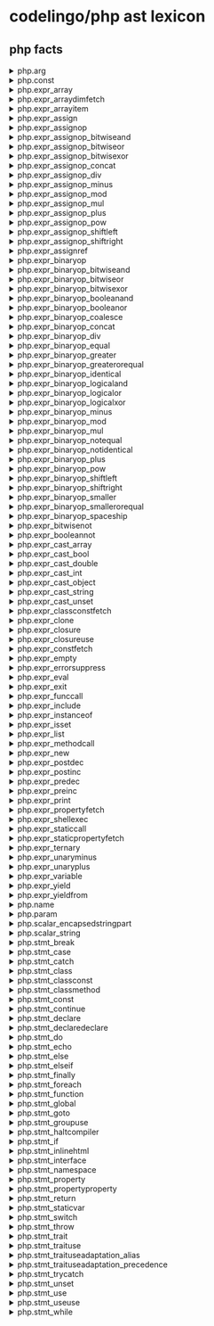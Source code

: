 # codelingo/php ast lexicon



##  php facts
<details><summary>php.arg</summary><p>

#### Example of finding every arg and having a review flow comment on it:

```yaml
tenets:
  - name: find_all_arg
    doc:  Example query to find all instances of arg
    flows:
      codelingo/review
	       comment: This is a arg.
	   query: |
	     import codelingo/ast/php

	     @ review.comment
	     php.arg
```
</p></details>

<details><summary>php.const</summary><p>

#### Example of finding every const and having a review flow comment on it:

```yaml
tenets:
  - name: find_all_const
    doc:  Example query to find all instances of const
    flows:
      codelingo/review
	       comment: This is a const.
	   query: |
	     import codelingo/ast/php

	     @ review.comment
	     php.const
```
</p></details>

<details><summary>php.expr_array</summary><p>

#### Example of finding every expr_array and having a review flow comment on it:

```yaml
tenets:
  - name: find_all_expr_array
    doc:  Example query to find all instances of expr_array
    flows:
      codelingo/review
	       comment: This is a expr_array.
	   query: |
	     import codelingo/ast/php

	     @ review.comment
	     php.expr_array
```
</p></details>

<details><summary>php.expr_arraydimfetch</summary><p>

#### Example of finding every expr_arraydimfetch and having a review flow comment on it:

```yaml
tenets:
  - name: find_all_expr_arraydimfetch
    doc:  Example query to find all instances of expr_arraydimfetch
    flows:
      codelingo/review
	       comment: This is a expr_arraydimfetch.
	   query: |
	     import codelingo/ast/php

	     @ review.comment
	     php.expr_arraydimfetch
```
</p></details>

<details><summary>php.expr_arrayitem</summary><p>

#### Example of finding every expr_arrayitem and having a review flow comment on it:

```yaml
tenets:
  - name: find_all_expr_arrayitem
    doc:  Example query to find all instances of expr_arrayitem
    flows:
      codelingo/review
	       comment: This is a expr_arrayitem.
	   query: |
	     import codelingo/ast/php

	     @ review.comment
	     php.expr_arrayitem
```
</p></details>

<details><summary>php.expr_assign</summary><p>

#### Example of finding every expr_assign and having a review flow comment on it:

```yaml
tenets:
  - name: find_all_expr_assign
    doc:  Example query to find all instances of expr_assign
    flows:
      codelingo/review
	       comment: This is a expr_assign.
	   query: |
	     import codelingo/ast/php

	     @ review.comment
	     php.expr_assign
```
</p></details>

<details><summary>php.expr_assignop</summary><p>

#### Example of finding every expr_assignop and having a review flow comment on it:

```yaml
tenets:
  - name: find_all_expr_assignop
    doc:  Example query to find all instances of expr_assignop
    flows:
      codelingo/review
	       comment: This is a expr_assignop.
	   query: |
	     import codelingo/ast/php

	     @ review.comment
	     php.expr_assignop
```
</p></details>

<details><summary>php.expr_assignop_bitwiseand</summary><p>

#### Example of finding every expr_assignop_bitwiseand and having a review flow comment on it:

```yaml
tenets:
  - name: find_all_expr_assignop_bitwiseand
    doc:  Example query to find all instances of expr_assignop_bitwiseand
    flows:
      codelingo/review
	       comment: This is a expr_assignop_bitwiseand.
	   query: |
	     import codelingo/ast/php

	     @ review.comment
	     php.expr_assignop_bitwiseand
```
</p></details>

<details><summary>php.expr_assignop_bitwiseor</summary><p>

#### Example of finding every expr_assignop_bitwiseor and having a review flow comment on it:

```yaml
tenets:
  - name: find_all_expr_assignop_bitwiseor
    doc:  Example query to find all instances of expr_assignop_bitwiseor
    flows:
      codelingo/review
	       comment: This is a expr_assignop_bitwiseor.
	   query: |
	     import codelingo/ast/php

	     @ review.comment
	     php.expr_assignop_bitwiseor
```
</p></details>

<details><summary>php.expr_assignop_bitwisexor</summary><p>

#### Example of finding every expr_assignop_bitwisexor and having a review flow comment on it:

```yaml
tenets:
  - name: find_all_expr_assignop_bitwisexor
    doc:  Example query to find all instances of expr_assignop_bitwisexor
    flows:
      codelingo/review
	       comment: This is a expr_assignop_bitwisexor.
	   query: |
	     import codelingo/ast/php

	     @ review.comment
	     php.expr_assignop_bitwisexor
```
</p></details>

<details><summary>php.expr_assignop_concat</summary><p>

#### Example of finding every expr_assignop_concat and having a review flow comment on it:

```yaml
tenets:
  - name: find_all_expr_assignop_concat
    doc:  Example query to find all instances of expr_assignop_concat
    flows:
      codelingo/review
	       comment: This is a expr_assignop_concat.
	   query: |
	     import codelingo/ast/php

	     @ review.comment
	     php.expr_assignop_concat
```
</p></details>

<details><summary>php.expr_assignop_div</summary><p>

#### Example of finding every expr_assignop_div and having a review flow comment on it:

```yaml
tenets:
  - name: find_all_expr_assignop_div
    doc:  Example query to find all instances of expr_assignop_div
    flows:
      codelingo/review
	       comment: This is a expr_assignop_div.
	   query: |
	     import codelingo/ast/php

	     @ review.comment
	     php.expr_assignop_div
```
</p></details>

<details><summary>php.expr_assignop_minus</summary><p>

#### Example of finding every expr_assignop_minus and having a review flow comment on it:

```yaml
tenets:
  - name: find_all_expr_assignop_minus
    doc:  Example query to find all instances of expr_assignop_minus
    flows:
      codelingo/review
	       comment: This is a expr_assignop_minus.
	   query: |
	     import codelingo/ast/php

	     @ review.comment
	     php.expr_assignop_minus
```
</p></details>

<details><summary>php.expr_assignop_mod</summary><p>

#### Example of finding every expr_assignop_mod and having a review flow comment on it:

```yaml
tenets:
  - name: find_all_expr_assignop_mod
    doc:  Example query to find all instances of expr_assignop_mod
    flows:
      codelingo/review
	       comment: This is a expr_assignop_mod.
	   query: |
	     import codelingo/ast/php

	     @ review.comment
	     php.expr_assignop_mod
```
</p></details>

<details><summary>php.expr_assignop_mul</summary><p>

#### Example of finding every expr_assignop_mul and having a review flow comment on it:

```yaml
tenets:
  - name: find_all_expr_assignop_mul
    doc:  Example query to find all instances of expr_assignop_mul
    flows:
      codelingo/review
	       comment: This is a expr_assignop_mul.
	   query: |
	     import codelingo/ast/php

	     @ review.comment
	     php.expr_assignop_mul
```
</p></details>

<details><summary>php.expr_assignop_plus</summary><p>

#### Example of finding every expr_assignop_plus and having a review flow comment on it:

```yaml
tenets:
  - name: find_all_expr_assignop_plus
    doc:  Example query to find all instances of expr_assignop_plus
    flows:
      codelingo/review
	       comment: This is a expr_assignop_plus.
	   query: |
	     import codelingo/ast/php

	     @ review.comment
	     php.expr_assignop_plus
```
</p></details>

<details><summary>php.expr_assignop_pow</summary><p>

#### Example of finding every expr_assignop_pow and having a review flow comment on it:

```yaml
tenets:
  - name: find_all_expr_assignop_pow
    doc:  Example query to find all instances of expr_assignop_pow
    flows:
      codelingo/review
	       comment: This is a expr_assignop_pow.
	   query: |
	     import codelingo/ast/php

	     @ review.comment
	     php.expr_assignop_pow
```
</p></details>

<details><summary>php.expr_assignop_shiftleft</summary><p>

#### Example of finding every expr_assignop_shiftleft and having a review flow comment on it:

```yaml
tenets:
  - name: find_all_expr_assignop_shiftleft
    doc:  Example query to find all instances of expr_assignop_shiftleft
    flows:
      codelingo/review
	       comment: This is a expr_assignop_shiftleft.
	   query: |
	     import codelingo/ast/php

	     @ review.comment
	     php.expr_assignop_shiftleft
```
</p></details>

<details><summary>php.expr_assignop_shiftright</summary><p>

#### Example of finding every expr_assignop_shiftright and having a review flow comment on it:

```yaml
tenets:
  - name: find_all_expr_assignop_shiftright
    doc:  Example query to find all instances of expr_assignop_shiftright
    flows:
      codelingo/review
	       comment: This is a expr_assignop_shiftright.
	   query: |
	     import codelingo/ast/php

	     @ review.comment
	     php.expr_assignop_shiftright
```
</p></details>

<details><summary>php.expr_assignref</summary><p>

#### Example of finding every expr_assignref and having a review flow comment on it:

```yaml
tenets:
  - name: find_all_expr_assignref
    doc:  Example query to find all instances of expr_assignref
    flows:
      codelingo/review
	       comment: This is a expr_assignref.
	   query: |
	     import codelingo/ast/php

	     @ review.comment
	     php.expr_assignref
```
</p></details>

<details><summary>php.expr_binaryop</summary><p>

#### Example of finding every expr_binaryop and having a review flow comment on it:

```yaml
tenets:
  - name: find_all_expr_binaryop
    doc:  Example query to find all instances of expr_binaryop
    flows:
      codelingo/review
	       comment: This is a expr_binaryop.
	   query: |
	     import codelingo/ast/php

	     @ review.comment
	     php.expr_binaryop
```
</p></details>

<details><summary>php.expr_binaryop_bitwiseand</summary><p>

#### Example of finding every expr_binaryop_bitwiseand and having a review flow comment on it:

```yaml
tenets:
  - name: find_all_expr_binaryop_bitwiseand
    doc:  Example query to find all instances of expr_binaryop_bitwiseand
    flows:
      codelingo/review
	       comment: This is a expr_binaryop_bitwiseand.
	   query: |
	     import codelingo/ast/php

	     @ review.comment
	     php.expr_binaryop_bitwiseand
```
</p></details>

<details><summary>php.expr_binaryop_bitwiseor</summary><p>

#### Example of finding every expr_binaryop_bitwiseor and having a review flow comment on it:

```yaml
tenets:
  - name: find_all_expr_binaryop_bitwiseor
    doc:  Example query to find all instances of expr_binaryop_bitwiseor
    flows:
      codelingo/review
	       comment: This is a expr_binaryop_bitwiseor.
	   query: |
	     import codelingo/ast/php

	     @ review.comment
	     php.expr_binaryop_bitwiseor
```
</p></details>

<details><summary>php.expr_binaryop_bitwisexor</summary><p>

#### Example of finding every expr_binaryop_bitwisexor and having a review flow comment on it:

```yaml
tenets:
  - name: find_all_expr_binaryop_bitwisexor
    doc:  Example query to find all instances of expr_binaryop_bitwisexor
    flows:
      codelingo/review
	       comment: This is a expr_binaryop_bitwisexor.
	   query: |
	     import codelingo/ast/php

	     @ review.comment
	     php.expr_binaryop_bitwisexor
```
</p></details>

<details><summary>php.expr_binaryop_booleanand</summary><p>

#### Example of finding every expr_binaryop_booleanand and having a review flow comment on it:

```yaml
tenets:
  - name: find_all_expr_binaryop_booleanand
    doc:  Example query to find all instances of expr_binaryop_booleanand
    flows:
      codelingo/review
	       comment: This is a expr_binaryop_booleanand.
	   query: |
	     import codelingo/ast/php

	     @ review.comment
	     php.expr_binaryop_booleanand
```
</p></details>

<details><summary>php.expr_binaryop_booleanor</summary><p>

#### Example of finding every expr_binaryop_booleanor and having a review flow comment on it:

```yaml
tenets:
  - name: find_all_expr_binaryop_booleanor
    doc:  Example query to find all instances of expr_binaryop_booleanor
    flows:
      codelingo/review
	       comment: This is a expr_binaryop_booleanor.
	   query: |
	     import codelingo/ast/php

	     @ review.comment
	     php.expr_binaryop_booleanor
```
</p></details>

<details><summary>php.expr_binaryop_coalesce</summary><p>

#### Example of finding every expr_binaryop_coalesce and having a review flow comment on it:

```yaml
tenets:
  - name: find_all_expr_binaryop_coalesce
    doc:  Example query to find all instances of expr_binaryop_coalesce
    flows:
      codelingo/review
	       comment: This is a expr_binaryop_coalesce.
	   query: |
	     import codelingo/ast/php

	     @ review.comment
	     php.expr_binaryop_coalesce
```
</p></details>

<details><summary>php.expr_binaryop_concat</summary><p>

#### Example of finding every expr_binaryop_concat and having a review flow comment on it:

```yaml
tenets:
  - name: find_all_expr_binaryop_concat
    doc:  Example query to find all instances of expr_binaryop_concat
    flows:
      codelingo/review
	       comment: This is a expr_binaryop_concat.
	   query: |
	     import codelingo/ast/php

	     @ review.comment
	     php.expr_binaryop_concat
```
</p></details>

<details><summary>php.expr_binaryop_div</summary><p>

#### Example of finding every expr_binaryop_div and having a review flow comment on it:

```yaml
tenets:
  - name: find_all_expr_binaryop_div
    doc:  Example query to find all instances of expr_binaryop_div
    flows:
      codelingo/review
	       comment: This is a expr_binaryop_div.
	   query: |
	     import codelingo/ast/php

	     @ review.comment
	     php.expr_binaryop_div
```
</p></details>

<details><summary>php.expr_binaryop_equal</summary><p>

#### Example of finding every expr_binaryop_equal and having a review flow comment on it:

```yaml
tenets:
  - name: find_all_expr_binaryop_equal
    doc:  Example query to find all instances of expr_binaryop_equal
    flows:
      codelingo/review
	       comment: This is a expr_binaryop_equal.
	   query: |
	     import codelingo/ast/php

	     @ review.comment
	     php.expr_binaryop_equal
```
</p></details>

<details><summary>php.expr_binaryop_greater</summary><p>

#### Example of finding every expr_binaryop_greater and having a review flow comment on it:

```yaml
tenets:
  - name: find_all_expr_binaryop_greater
    doc:  Example query to find all instances of expr_binaryop_greater
    flows:
      codelingo/review
	       comment: This is a expr_binaryop_greater.
	   query: |
	     import codelingo/ast/php

	     @ review.comment
	     php.expr_binaryop_greater
```
</p></details>

<details><summary>php.expr_binaryop_greaterorequal</summary><p>

#### Example of finding every expr_binaryop_greaterorequal and having a review flow comment on it:

```yaml
tenets:
  - name: find_all_expr_binaryop_greaterorequal
    doc:  Example query to find all instances of expr_binaryop_greaterorequal
    flows:
      codelingo/review
	       comment: This is a expr_binaryop_greaterorequal.
	   query: |
	     import codelingo/ast/php

	     @ review.comment
	     php.expr_binaryop_greaterorequal
```
</p></details>

<details><summary>php.expr_binaryop_identical</summary><p>

#### Example of finding every expr_binaryop_identical and having a review flow comment on it:

```yaml
tenets:
  - name: find_all_expr_binaryop_identical
    doc:  Example query to find all instances of expr_binaryop_identical
    flows:
      codelingo/review
	       comment: This is a expr_binaryop_identical.
	   query: |
	     import codelingo/ast/php

	     @ review.comment
	     php.expr_binaryop_identical
```
</p></details>

<details><summary>php.expr_binaryop_logicaland</summary><p>

#### Example of finding every expr_binaryop_logicaland and having a review flow comment on it:

```yaml
tenets:
  - name: find_all_expr_binaryop_logicaland
    doc:  Example query to find all instances of expr_binaryop_logicaland
    flows:
      codelingo/review
	       comment: This is a expr_binaryop_logicaland.
	   query: |
	     import codelingo/ast/php

	     @ review.comment
	     php.expr_binaryop_logicaland
```
</p></details>

<details><summary>php.expr_binaryop_logicalor</summary><p>

#### Example of finding every expr_binaryop_logicalor and having a review flow comment on it:

```yaml
tenets:
  - name: find_all_expr_binaryop_logicalor
    doc:  Example query to find all instances of expr_binaryop_logicalor
    flows:
      codelingo/review
	       comment: This is a expr_binaryop_logicalor.
	   query: |
	     import codelingo/ast/php

	     @ review.comment
	     php.expr_binaryop_logicalor
```
</p></details>

<details><summary>php.expr_binaryop_logicalxor</summary><p>

#### Example of finding every expr_binaryop_logicalxor and having a review flow comment on it:

```yaml
tenets:
  - name: find_all_expr_binaryop_logicalxor
    doc:  Example query to find all instances of expr_binaryop_logicalxor
    flows:
      codelingo/review
	       comment: This is a expr_binaryop_logicalxor.
	   query: |
	     import codelingo/ast/php

	     @ review.comment
	     php.expr_binaryop_logicalxor
```
</p></details>

<details><summary>php.expr_binaryop_minus</summary><p>

#### Example of finding every expr_binaryop_minus and having a review flow comment on it:

```yaml
tenets:
  - name: find_all_expr_binaryop_minus
    doc:  Example query to find all instances of expr_binaryop_minus
    flows:
      codelingo/review
	       comment: This is a expr_binaryop_minus.
	   query: |
	     import codelingo/ast/php

	     @ review.comment
	     php.expr_binaryop_minus
```
</p></details>

<details><summary>php.expr_binaryop_mod</summary><p>

#### Example of finding every expr_binaryop_mod and having a review flow comment on it:

```yaml
tenets:
  - name: find_all_expr_binaryop_mod
    doc:  Example query to find all instances of expr_binaryop_mod
    flows:
      codelingo/review
	       comment: This is a expr_binaryop_mod.
	   query: |
	     import codelingo/ast/php

	     @ review.comment
	     php.expr_binaryop_mod
```
</p></details>

<details><summary>php.expr_binaryop_mul</summary><p>

#### Example of finding every expr_binaryop_mul and having a review flow comment on it:

```yaml
tenets:
  - name: find_all_expr_binaryop_mul
    doc:  Example query to find all instances of expr_binaryop_mul
    flows:
      codelingo/review
	       comment: This is a expr_binaryop_mul.
	   query: |
	     import codelingo/ast/php

	     @ review.comment
	     php.expr_binaryop_mul
```
</p></details>

<details><summary>php.expr_binaryop_notequal</summary><p>

#### Example of finding every expr_binaryop_notequal and having a review flow comment on it:

```yaml
tenets:
  - name: find_all_expr_binaryop_notequal
    doc:  Example query to find all instances of expr_binaryop_notequal
    flows:
      codelingo/review
	       comment: This is a expr_binaryop_notequal.
	   query: |
	     import codelingo/ast/php

	     @ review.comment
	     php.expr_binaryop_notequal
```
</p></details>

<details><summary>php.expr_binaryop_notidentical</summary><p>

#### Example of finding every expr_binaryop_notidentical and having a review flow comment on it:

```yaml
tenets:
  - name: find_all_expr_binaryop_notidentical
    doc:  Example query to find all instances of expr_binaryop_notidentical
    flows:
      codelingo/review
	       comment: This is a expr_binaryop_notidentical.
	   query: |
	     import codelingo/ast/php

	     @ review.comment
	     php.expr_binaryop_notidentical
```
</p></details>

<details><summary>php.expr_binaryop_plus</summary><p>

#### Example of finding every expr_binaryop_plus and having a review flow comment on it:

```yaml
tenets:
  - name: find_all_expr_binaryop_plus
    doc:  Example query to find all instances of expr_binaryop_plus
    flows:
      codelingo/review
	       comment: This is a expr_binaryop_plus.
	   query: |
	     import codelingo/ast/php

	     @ review.comment
	     php.expr_binaryop_plus
```
</p></details>

<details><summary>php.expr_binaryop_pow</summary><p>

#### Example of finding every expr_binaryop_pow and having a review flow comment on it:

```yaml
tenets:
  - name: find_all_expr_binaryop_pow
    doc:  Example query to find all instances of expr_binaryop_pow
    flows:
      codelingo/review
	       comment: This is a expr_binaryop_pow.
	   query: |
	     import codelingo/ast/php

	     @ review.comment
	     php.expr_binaryop_pow
```
</p></details>

<details><summary>php.expr_binaryop_shiftleft</summary><p>

#### Example of finding every expr_binaryop_shiftleft and having a review flow comment on it:

```yaml
tenets:
  - name: find_all_expr_binaryop_shiftleft
    doc:  Example query to find all instances of expr_binaryop_shiftleft
    flows:
      codelingo/review
	       comment: This is a expr_binaryop_shiftleft.
	   query: |
	     import codelingo/ast/php

	     @ review.comment
	     php.expr_binaryop_shiftleft
```
</p></details>

<details><summary>php.expr_binaryop_shiftright</summary><p>

#### Example of finding every expr_binaryop_shiftright and having a review flow comment on it:

```yaml
tenets:
  - name: find_all_expr_binaryop_shiftright
    doc:  Example query to find all instances of expr_binaryop_shiftright
    flows:
      codelingo/review
	       comment: This is a expr_binaryop_shiftright.
	   query: |
	     import codelingo/ast/php

	     @ review.comment
	     php.expr_binaryop_shiftright
```
</p></details>

<details><summary>php.expr_binaryop_smaller</summary><p>

#### Example of finding every expr_binaryop_smaller and having a review flow comment on it:

```yaml
tenets:
  - name: find_all_expr_binaryop_smaller
    doc:  Example query to find all instances of expr_binaryop_smaller
    flows:
      codelingo/review
	       comment: This is a expr_binaryop_smaller.
	   query: |
	     import codelingo/ast/php

	     @ review.comment
	     php.expr_binaryop_smaller
```
</p></details>

<details><summary>php.expr_binaryop_smallerorequal</summary><p>

#### Example of finding every expr_binaryop_smallerorequal and having a review flow comment on it:

```yaml
tenets:
  - name: find_all_expr_binaryop_smallerorequal
    doc:  Example query to find all instances of expr_binaryop_smallerorequal
    flows:
      codelingo/review
	       comment: This is a expr_binaryop_smallerorequal.
	   query: |
	     import codelingo/ast/php

	     @ review.comment
	     php.expr_binaryop_smallerorequal
```
</p></details>

<details><summary>php.expr_binaryop_spaceship</summary><p>

#### Example of finding every expr_binaryop_spaceship and having a review flow comment on it:

```yaml
tenets:
  - name: find_all_expr_binaryop_spaceship
    doc:  Example query to find all instances of expr_binaryop_spaceship
    flows:
      codelingo/review
	       comment: This is a expr_binaryop_spaceship.
	   query: |
	     import codelingo/ast/php

	     @ review.comment
	     php.expr_binaryop_spaceship
```
</p></details>

<details><summary>php.expr_bitwisenot</summary><p>

#### Example of finding every expr_bitwisenot and having a review flow comment on it:

```yaml
tenets:
  - name: find_all_expr_bitwisenot
    doc:  Example query to find all instances of expr_bitwisenot
    flows:
      codelingo/review
	       comment: This is a expr_bitwisenot.
	   query: |
	     import codelingo/ast/php

	     @ review.comment
	     php.expr_bitwisenot
```
</p></details>

<details><summary>php.expr_booleannot</summary><p>

#### Example of finding every expr_booleannot and having a review flow comment on it:

```yaml
tenets:
  - name: find_all_expr_booleannot
    doc:  Example query to find all instances of expr_booleannot
    flows:
      codelingo/review
	       comment: This is a expr_booleannot.
	   query: |
	     import codelingo/ast/php

	     @ review.comment
	     php.expr_booleannot
```
</p></details>

<details><summary>php.expr_cast_array</summary><p>

#### Example of finding every expr_cast_array and having a review flow comment on it:

```yaml
tenets:
  - name: find_all_expr_cast_array
    doc:  Example query to find all instances of expr_cast_array
    flows:
      codelingo/review
	       comment: This is a expr_cast_array.
	   query: |
	     import codelingo/ast/php

	     @ review.comment
	     php.expr_cast_array
```
</p></details>

<details><summary>php.expr_cast_bool</summary><p>

#### Example of finding every expr_cast_bool and having a review flow comment on it:

```yaml
tenets:
  - name: find_all_expr_cast_bool
    doc:  Example query to find all instances of expr_cast_bool
    flows:
      codelingo/review
	       comment: This is a expr_cast_bool.
	   query: |
	     import codelingo/ast/php

	     @ review.comment
	     php.expr_cast_bool
```
</p></details>

<details><summary>php.expr_cast_double</summary><p>

#### Example of finding every expr_cast_double and having a review flow comment on it:

```yaml
tenets:
  - name: find_all_expr_cast_double
    doc:  Example query to find all instances of expr_cast_double
    flows:
      codelingo/review
	       comment: This is a expr_cast_double.
	   query: |
	     import codelingo/ast/php

	     @ review.comment
	     php.expr_cast_double
```
</p></details>

<details><summary>php.expr_cast_int</summary><p>

#### Example of finding every expr_cast_int and having a review flow comment on it:

```yaml
tenets:
  - name: find_all_expr_cast_int
    doc:  Example query to find all instances of expr_cast_int
    flows:
      codelingo/review
	       comment: This is a expr_cast_int.
	   query: |
	     import codelingo/ast/php

	     @ review.comment
	     php.expr_cast_int
```
</p></details>

<details><summary>php.expr_cast_object</summary><p>

#### Example of finding every expr_cast_object and having a review flow comment on it:

```yaml
tenets:
  - name: find_all_expr_cast_object
    doc:  Example query to find all instances of expr_cast_object
    flows:
      codelingo/review
	       comment: This is a expr_cast_object.
	   query: |
	     import codelingo/ast/php

	     @ review.comment
	     php.expr_cast_object
```
</p></details>

<details><summary>php.expr_cast_string</summary><p>

#### Example of finding every expr_cast_string and having a review flow comment on it:

```yaml
tenets:
  - name: find_all_expr_cast_string
    doc:  Example query to find all instances of expr_cast_string
    flows:
      codelingo/review
	       comment: This is a expr_cast_string.
	   query: |
	     import codelingo/ast/php

	     @ review.comment
	     php.expr_cast_string
```
</p></details>

<details><summary>php.expr_cast_unset</summary><p>

#### Example of finding every expr_cast_unset and having a review flow comment on it:

```yaml
tenets:
  - name: find_all_expr_cast_unset
    doc:  Example query to find all instances of expr_cast_unset
    flows:
      codelingo/review
	       comment: This is a expr_cast_unset.
	   query: |
	     import codelingo/ast/php

	     @ review.comment
	     php.expr_cast_unset
```
</p></details>

<details><summary>php.expr_classconstfetch</summary><p>

#### Example of finding every expr_classconstfetch and having a review flow comment on it:

```yaml
tenets:
  - name: find_all_expr_classconstfetch
    doc:  Example query to find all instances of expr_classconstfetch
    flows:
      codelingo/review
	       comment: This is a expr_classconstfetch.
	   query: |
	     import codelingo/ast/php

	     @ review.comment
	     php.expr_classconstfetch
```
</p></details>

<details><summary>php.expr_clone</summary><p>

#### Example of finding every expr_clone and having a review flow comment on it:

```yaml
tenets:
  - name: find_all_expr_clone
    doc:  Example query to find all instances of expr_clone
    flows:
      codelingo/review
	       comment: This is a expr_clone.
	   query: |
	     import codelingo/ast/php

	     @ review.comment
	     php.expr_clone
```
</p></details>

<details><summary>php.expr_closure</summary><p>

#### Example of finding every expr_closure and having a review flow comment on it:

```yaml
tenets:
  - name: find_all_expr_closure
    doc:  Example query to find all instances of expr_closure
    flows:
      codelingo/review
	       comment: This is a expr_closure.
	   query: |
	     import codelingo/ast/php

	     @ review.comment
	     php.expr_closure
```
</p></details>

<details><summary>php.expr_closureuse</summary><p>

#### Example of finding every expr_closureuse and having a review flow comment on it:

```yaml
tenets:
  - name: find_all_expr_closureuse
    doc:  Example query to find all instances of expr_closureuse
    flows:
      codelingo/review
	       comment: This is a expr_closureuse.
	   query: |
	     import codelingo/ast/php

	     @ review.comment
	     php.expr_closureuse
```
</p></details>

<details><summary>php.expr_constfetch</summary><p>

#### Example of finding every expr_constfetch and having a review flow comment on it:

```yaml
tenets:
  - name: find_all_expr_constfetch
    doc:  Example query to find all instances of expr_constfetch
    flows:
      codelingo/review
	       comment: This is a expr_constfetch.
	   query: |
	     import codelingo/ast/php

	     @ review.comment
	     php.expr_constfetch
```
</p></details>

<details><summary>php.expr_empty</summary><p>

#### Example of finding every expr_empty and having a review flow comment on it:

```yaml
tenets:
  - name: find_all_expr_empty
    doc:  Example query to find all instances of expr_empty
    flows:
      codelingo/review
	       comment: This is a expr_empty.
	   query: |
	     import codelingo/ast/php

	     @ review.comment
	     php.expr_empty
```
</p></details>

<details><summary>php.expr_errorsuppress</summary><p>

#### Example of finding every expr_errorsuppress and having a review flow comment on it:

```yaml
tenets:
  - name: find_all_expr_errorsuppress
    doc:  Example query to find all instances of expr_errorsuppress
    flows:
      codelingo/review
	       comment: This is a expr_errorsuppress.
	   query: |
	     import codelingo/ast/php

	     @ review.comment
	     php.expr_errorsuppress
```
</p></details>

<details><summary>php.expr_eval</summary><p>

#### Example of finding every expr_eval and having a review flow comment on it:

```yaml
tenets:
  - name: find_all_expr_eval
    doc:  Example query to find all instances of expr_eval
    flows:
      codelingo/review
	       comment: This is a expr_eval.
	   query: |
	     import codelingo/ast/php

	     @ review.comment
	     php.expr_eval
```
</p></details>

<details><summary>php.expr_exit</summary><p>

#### Example of finding every expr_exit and having a review flow comment on it:

```yaml
tenets:
  - name: find_all_expr_exit
    doc:  Example query to find all instances of expr_exit
    flows:
      codelingo/review
	       comment: This is a expr_exit.
	   query: |
	     import codelingo/ast/php

	     @ review.comment
	     php.expr_exit
```
</p></details>

<details><summary>php.expr_funccall</summary><p>

#### Example of finding every expr_funccall and having a review flow comment on it:

```yaml
tenets:
  - name: find_all_expr_funccall
    doc:  Example query to find all instances of expr_funccall
    flows:
      codelingo/review
	       comment: This is a expr_funccall.
	   query: |
	     import codelingo/ast/php

	     @ review.comment
	     php.expr_funccall
```
</p></details>

<details><summary>php.expr_include</summary><p>

#### Example of finding every expr_include and having a review flow comment on it:

```yaml
tenets:
  - name: find_all_expr_include
    doc:  Example query to find all instances of expr_include
    flows:
      codelingo/review
	       comment: This is a expr_include.
	   query: |
	     import codelingo/ast/php

	     @ review.comment
	     php.expr_include
```
</p></details>

<details><summary>php.expr_instanceof</summary><p>

#### Example of finding every expr_instanceof and having a review flow comment on it:

```yaml
tenets:
  - name: find_all_expr_instanceof
    doc:  Example query to find all instances of expr_instanceof
    flows:
      codelingo/review
	       comment: This is a expr_instanceof.
	   query: |
	     import codelingo/ast/php

	     @ review.comment
	     php.expr_instanceof
```
</p></details>

<details><summary>php.expr_isset</summary><p>

#### Example of finding every expr_isset and having a review flow comment on it:

```yaml
tenets:
  - name: find_all_expr_isset
    doc:  Example query to find all instances of expr_isset
    flows:
      codelingo/review
	       comment: This is a expr_isset.
	   query: |
	     import codelingo/ast/php

	     @ review.comment
	     php.expr_isset
```
</p></details>

<details><summary>php.expr_list</summary><p>

#### Example of finding every expr_list and having a review flow comment on it:

```yaml
tenets:
  - name: find_all_expr_list
    doc:  Example query to find all instances of expr_list
    flows:
      codelingo/review
	       comment: This is a expr_list.
	   query: |
	     import codelingo/ast/php

	     @ review.comment
	     php.expr_list
```
</p></details>

<details><summary>php.expr_methodcall</summary><p>

#### Example of finding every expr_methodcall and having a review flow comment on it:

```yaml
tenets:
  - name: find_all_expr_methodcall
    doc:  Example query to find all instances of expr_methodcall
    flows:
      codelingo/review
	       comment: This is a expr_methodcall.
	   query: |
	     import codelingo/ast/php

	     @ review.comment
	     php.expr_methodcall
```
</p></details>

<details><summary>php.expr_new</summary><p>

#### Example of finding every expr_new and having a review flow comment on it:

```yaml
tenets:
  - name: find_all_expr_new
    doc:  Example query to find all instances of expr_new
    flows:
      codelingo/review
	       comment: This is a expr_new.
	   query: |
	     import codelingo/ast/php

	     @ review.comment
	     php.expr_new
```
</p></details>

<details><summary>php.expr_postdec</summary><p>

#### Example of finding every expr_postdec and having a review flow comment on it:

```yaml
tenets:
  - name: find_all_expr_postdec
    doc:  Example query to find all instances of expr_postdec
    flows:
      codelingo/review
	       comment: This is a expr_postdec.
	   query: |
	     import codelingo/ast/php

	     @ review.comment
	     php.expr_postdec
```
</p></details>

<details><summary>php.expr_postinc</summary><p>

#### Example of finding every expr_postinc and having a review flow comment on it:

```yaml
tenets:
  - name: find_all_expr_postinc
    doc:  Example query to find all instances of expr_postinc
    flows:
      codelingo/review
	       comment: This is a expr_postinc.
	   query: |
	     import codelingo/ast/php

	     @ review.comment
	     php.expr_postinc
```
</p></details>

<details><summary>php.expr_predec</summary><p>

#### Example of finding every expr_predec and having a review flow comment on it:

```yaml
tenets:
  - name: find_all_expr_predec
    doc:  Example query to find all instances of expr_predec
    flows:
      codelingo/review
	       comment: This is a expr_predec.
	   query: |
	     import codelingo/ast/php

	     @ review.comment
	     php.expr_predec
```
</p></details>

<details><summary>php.expr_preinc</summary><p>

#### Example of finding every expr_preinc and having a review flow comment on it:

```yaml
tenets:
  - name: find_all_expr_preinc
    doc:  Example query to find all instances of expr_preinc
    flows:
      codelingo/review
	       comment: This is a expr_preinc.
	   query: |
	     import codelingo/ast/php

	     @ review.comment
	     php.expr_preinc
```
</p></details>

<details><summary>php.expr_print</summary><p>

#### Example of finding every expr_print and having a review flow comment on it:

```yaml
tenets:
  - name: find_all_expr_print
    doc:  Example query to find all instances of expr_print
    flows:
      codelingo/review
	       comment: This is a expr_print.
	   query: |
	     import codelingo/ast/php

	     @ review.comment
	     php.expr_print
```
</p></details>

<details><summary>php.expr_propertyfetch</summary><p>

#### Example of finding every expr_propertyfetch and having a review flow comment on it:

```yaml
tenets:
  - name: find_all_expr_propertyfetch
    doc:  Example query to find all instances of expr_propertyfetch
    flows:
      codelingo/review
	       comment: This is a expr_propertyfetch.
	   query: |
	     import codelingo/ast/php

	     @ review.comment
	     php.expr_propertyfetch
```
</p></details>

<details><summary>php.expr_shellexec</summary><p>

#### Example of finding every expr_shellexec and having a review flow comment on it:

```yaml
tenets:
  - name: find_all_expr_shellexec
    doc:  Example query to find all instances of expr_shellexec
    flows:
      codelingo/review
	       comment: This is a expr_shellexec.
	   query: |
	     import codelingo/ast/php

	     @ review.comment
	     php.expr_shellexec
```
</p></details>

<details><summary>php.expr_staticcall</summary><p>

#### Example of finding every expr_staticcall and having a review flow comment on it:

```yaml
tenets:
  - name: find_all_expr_staticcall
    doc:  Example query to find all instances of expr_staticcall
    flows:
      codelingo/review
	       comment: This is a expr_staticcall.
	   query: |
	     import codelingo/ast/php

	     @ review.comment
	     php.expr_staticcall
```
</p></details>

<details><summary>php.expr_staticpropertyfetch</summary><p>

#### Example of finding every expr_staticpropertyfetch and having a review flow comment on it:

```yaml
tenets:
  - name: find_all_expr_staticpropertyfetch
    doc:  Example query to find all instances of expr_staticpropertyfetch
    flows:
      codelingo/review
	       comment: This is a expr_staticpropertyfetch.
	   query: |
	     import codelingo/ast/php

	     @ review.comment
	     php.expr_staticpropertyfetch
```
</p></details>

<details><summary>php.expr_ternary</summary><p>

#### Example of finding every expr_ternary and having a review flow comment on it:

```yaml
tenets:
  - name: find_all_expr_ternary
    doc:  Example query to find all instances of expr_ternary
    flows:
      codelingo/review
	       comment: This is a expr_ternary.
	   query: |
	     import codelingo/ast/php

	     @ review.comment
	     php.expr_ternary
```
</p></details>

<details><summary>php.expr_unaryminus</summary><p>

#### Example of finding every expr_unaryminus and having a review flow comment on it:

```yaml
tenets:
  - name: find_all_expr_unaryminus
    doc:  Example query to find all instances of expr_unaryminus
    flows:
      codelingo/review
	       comment: This is a expr_unaryminus.
	   query: |
	     import codelingo/ast/php

	     @ review.comment
	     php.expr_unaryminus
```
</p></details>

<details><summary>php.expr_unaryplus</summary><p>

#### Example of finding every expr_unaryplus and having a review flow comment on it:

```yaml
tenets:
  - name: find_all_expr_unaryplus
    doc:  Example query to find all instances of expr_unaryplus
    flows:
      codelingo/review
	       comment: This is a expr_unaryplus.
	   query: |
	     import codelingo/ast/php

	     @ review.comment
	     php.expr_unaryplus
```
</p></details>

<details><summary>php.expr_variable</summary><p>

#### Example of finding every expr_variable and having a review flow comment on it:

```yaml
tenets:
  - name: find_all_expr_variable
    doc:  Example query to find all instances of expr_variable
    flows:
      codelingo/review
	       comment: This is a expr_variable.
	   query: |
	     import codelingo/ast/php

	     @ review.comment
	     php.expr_variable
```
</p></details>

<details><summary>php.expr_yield</summary><p>

#### Example of finding every expr_yield and having a review flow comment on it:

```yaml
tenets:
  - name: find_all_expr_yield
    doc:  Example query to find all instances of expr_yield
    flows:
      codelingo/review
	       comment: This is a expr_yield.
	   query: |
	     import codelingo/ast/php

	     @ review.comment
	     php.expr_yield
```
</p></details>

<details><summary>php.expr_yieldfrom</summary><p>

#### Example of finding every expr_yieldfrom and having a review flow comment on it:

```yaml
tenets:
  - name: find_all_expr_yieldfrom
    doc:  Example query to find all instances of expr_yieldfrom
    flows:
      codelingo/review
	       comment: This is a expr_yieldfrom.
	   query: |
	     import codelingo/ast/php

	     @ review.comment
	     php.expr_yieldfrom
```
</p></details>

<details><summary>php.name</summary><p>

#### Example of finding every name and having a review flow comment on it:

```yaml
tenets:
  - name: find_all_name
    doc:  Example query to find all instances of name
    flows:
      codelingo/review
	       comment: This is a name.
	   query: |
	     import codelingo/ast/php

	     @ review.comment
	     php.name
```
</p></details>

<details><summary>php.param</summary><p>

#### Example of finding every param and having a review flow comment on it:

```yaml
tenets:
  - name: find_all_param
    doc:  Example query to find all instances of param
    flows:
      codelingo/review
	       comment: This is a param.
	   query: |
	     import codelingo/ast/php

	     @ review.comment
	     php.param
```
</p></details>

<details><summary>php.scalar_encapsedstringpart</summary><p>

#### Example of finding every scalar_encapsedstringpart and having a review flow comment on it:

```yaml
tenets:
  - name: find_all_scalar_encapsedstringpart
    doc:  Example query to find all instances of scalar_encapsedstringpart
    flows:
      codelingo/review
	       comment: This is a scalar_encapsedstringpart.
	   query: |
	     import codelingo/ast/php

	     @ review.comment
	     php.scalar_encapsedstringpart
```
</p></details>

<details><summary>php.scalar_string</summary><p>

#### Example of finding every scalar_string and having a review flow comment on it:

```yaml
tenets:
  - name: find_all_scalar_string
    doc:  Example query to find all instances of scalar_string
    flows:
      codelingo/review
	       comment: This is a scalar_string.
	   query: |
	     import codelingo/ast/php

	     @ review.comment
	     php.scalar_string
```
</p></details>

<details><summary>php.stmt_break</summary><p>

#### Example of finding every stmt_break and having a review flow comment on it:

```yaml
tenets:
  - name: find_all_stmt_break
    doc:  Example query to find all instances of stmt_break
    flows:
      codelingo/review
	       comment: This is a stmt_break.
	   query: |
	     import codelingo/ast/php

	     @ review.comment
	     php.stmt_break
```
</p></details>

<details><summary>php.stmt_case</summary><p>

#### Example of finding every stmt_case and having a review flow comment on it:

```yaml
tenets:
  - name: find_all_stmt_case
    doc:  Example query to find all instances of stmt_case
    flows:
      codelingo/review
	       comment: This is a stmt_case.
	   query: |
	     import codelingo/ast/php

	     @ review.comment
	     php.stmt_case
```
</p></details>

<details><summary>php.stmt_catch</summary><p>

#### Example of finding every stmt_catch and having a review flow comment on it:

```yaml
tenets:
  - name: find_all_stmt_catch
    doc:  Example query to find all instances of stmt_catch
    flows:
      codelingo/review
	       comment: This is a stmt_catch.
	   query: |
	     import codelingo/ast/php

	     @ review.comment
	     php.stmt_catch
```
</p></details>

<details><summary>php.stmt_class</summary><p>

#### Example of finding every stmt_class and having a review flow comment on it:

```yaml
tenets:
  - name: find_all_stmt_class
    doc:  Example query to find all instances of stmt_class
    flows:
      codelingo/review
	       comment: This is a stmt_class.
	   query: |
	     import codelingo/ast/php

	     @ review.comment
	     php.stmt_class
```
</p></details>

<details><summary>php.stmt_classconst</summary><p>

#### Example of finding every stmt_classconst and having a review flow comment on it:

```yaml
tenets:
  - name: find_all_stmt_classconst
    doc:  Example query to find all instances of stmt_classconst
    flows:
      codelingo/review
	       comment: This is a stmt_classconst.
	   query: |
	     import codelingo/ast/php

	     @ review.comment
	     php.stmt_classconst
```
</p></details>

<details><summary>php.stmt_classmethod</summary><p>

#### Example of finding every stmt_classmethod and having a review flow comment on it:

```yaml
tenets:
  - name: find_all_stmt_classmethod
    doc:  Example query to find all instances of stmt_classmethod
    flows:
      codelingo/review
	       comment: This is a stmt_classmethod.
	   query: |
	     import codelingo/ast/php

	     @ review.comment
	     php.stmt_classmethod
```
</p></details>

<details><summary>php.stmt_const</summary><p>

#### Example of finding every stmt_const and having a review flow comment on it:

```yaml
tenets:
  - name: find_all_stmt_const
    doc:  Example query to find all instances of stmt_const
    flows:
      codelingo/review
	       comment: This is a stmt_const.
	   query: |
	     import codelingo/ast/php

	     @ review.comment
	     php.stmt_const
```
</p></details>

<details><summary>php.stmt_continue</summary><p>

#### Example of finding every stmt_continue and having a review flow comment on it:

```yaml
tenets:
  - name: find_all_stmt_continue
    doc:  Example query to find all instances of stmt_continue
    flows:
      codelingo/review
	       comment: This is a stmt_continue.
	   query: |
	     import codelingo/ast/php

	     @ review.comment
	     php.stmt_continue
```
</p></details>

<details><summary>php.stmt_declare</summary><p>

#### Example of finding every stmt_declare and having a review flow comment on it:

```yaml
tenets:
  - name: find_all_stmt_declare
    doc:  Example query to find all instances of stmt_declare
    flows:
      codelingo/review
	       comment: This is a stmt_declare.
	   query: |
	     import codelingo/ast/php

	     @ review.comment
	     php.stmt_declare
```
</p></details>

<details><summary>php.stmt_declaredeclare</summary><p>

#### Example of finding every stmt_declaredeclare and having a review flow comment on it:

```yaml
tenets:
  - name: find_all_stmt_declaredeclare
    doc:  Example query to find all instances of stmt_declaredeclare
    flows:
      codelingo/review
	       comment: This is a stmt_declaredeclare.
	   query: |
	     import codelingo/ast/php

	     @ review.comment
	     php.stmt_declaredeclare
```
</p></details>

<details><summary>php.stmt_do</summary><p>

#### Example of finding every stmt_do and having a review flow comment on it:

```yaml
tenets:
  - name: find_all_stmt_do
    doc:  Example query to find all instances of stmt_do
    flows:
      codelingo/review
	       comment: This is a stmt_do.
	   query: |
	     import codelingo/ast/php

	     @ review.comment
	     php.stmt_do
```
</p></details>

<details><summary>php.stmt_echo</summary><p>

#### Example of finding every stmt_echo and having a review flow comment on it:

```yaml
tenets:
  - name: find_all_stmt_echo
    doc:  Example query to find all instances of stmt_echo
    flows:
      codelingo/review
	       comment: This is a stmt_echo.
	   query: |
	     import codelingo/ast/php

	     @ review.comment
	     php.stmt_echo
```
</p></details>

<details><summary>php.stmt_else</summary><p>

#### Example of finding every stmt_else and having a review flow comment on it:

```yaml
tenets:
  - name: find_all_stmt_else
    doc:  Example query to find all instances of stmt_else
    flows:
      codelingo/review
	       comment: This is a stmt_else.
	   query: |
	     import codelingo/ast/php

	     @ review.comment
	     php.stmt_else
```
</p></details>

<details><summary>php.stmt_elseif</summary><p>

#### Example of finding every stmt_elseif and having a review flow comment on it:

```yaml
tenets:
  - name: find_all_stmt_elseif
    doc:  Example query to find all instances of stmt_elseif
    flows:
      codelingo/review
	       comment: This is a stmt_elseif.
	   query: |
	     import codelingo/ast/php

	     @ review.comment
	     php.stmt_elseif
```
</p></details>

<details><summary>php.stmt_finally</summary><p>

#### Example of finding every stmt_finally and having a review flow comment on it:

```yaml
tenets:
  - name: find_all_stmt_finally
    doc:  Example query to find all instances of stmt_finally
    flows:
      codelingo/review
	       comment: This is a stmt_finally.
	   query: |
	     import codelingo/ast/php

	     @ review.comment
	     php.stmt_finally
```
</p></details>

<details><summary>php.stmt_foreach</summary><p>

#### Example of finding every stmt_foreach and having a review flow comment on it:

```yaml
tenets:
  - name: find_all_stmt_foreach
    doc:  Example query to find all instances of stmt_foreach
    flows:
      codelingo/review
	       comment: This is a stmt_foreach.
	   query: |
	     import codelingo/ast/php

	     @ review.comment
	     php.stmt_foreach
```
</p></details>

<details><summary>php.stmt_function</summary><p>

#### Example of finding every stmt_function and having a review flow comment on it:

```yaml
tenets:
  - name: find_all_stmt_function
    doc:  Example query to find all instances of stmt_function
    flows:
      codelingo/review
	       comment: This is a stmt_function.
	   query: |
	     import codelingo/ast/php

	     @ review.comment
	     php.stmt_function
```
</p></details>

<details><summary>php.stmt_global</summary><p>

#### Example of finding every stmt_global and having a review flow comment on it:

```yaml
tenets:
  - name: find_all_stmt_global
    doc:  Example query to find all instances of stmt_global
    flows:
      codelingo/review
	       comment: This is a stmt_global.
	   query: |
	     import codelingo/ast/php

	     @ review.comment
	     php.stmt_global
```
</p></details>

<details><summary>php.stmt_goto</summary><p>

#### Example of finding every stmt_goto and having a review flow comment on it:

```yaml
tenets:
  - name: find_all_stmt_goto
    doc:  Example query to find all instances of stmt_goto
    flows:
      codelingo/review
	       comment: This is a stmt_goto.
	   query: |
	     import codelingo/ast/php

	     @ review.comment
	     php.stmt_goto
```
</p></details>

<details><summary>php.stmt_groupuse</summary><p>

#### Example of finding every stmt_groupuse and having a review flow comment on it:

```yaml
tenets:
  - name: find_all_stmt_groupuse
    doc:  Example query to find all instances of stmt_groupuse
    flows:
      codelingo/review
	       comment: This is a stmt_groupuse.
	   query: |
	     import codelingo/ast/php

	     @ review.comment
	     php.stmt_groupuse
```
</p></details>

<details><summary>php.stmt_haltcompiler</summary><p>

#### Example of finding every stmt_haltcompiler and having a review flow comment on it:

```yaml
tenets:
  - name: find_all_stmt_haltcompiler
    doc:  Example query to find all instances of stmt_haltcompiler
    flows:
      codelingo/review
	       comment: This is a stmt_haltcompiler.
	   query: |
	     import codelingo/ast/php

	     @ review.comment
	     php.stmt_haltcompiler
```
</p></details>

<details><summary>php.stmt_if</summary><p>

#### Example of finding every stmt_if and having a review flow comment on it:

```yaml
tenets:
  - name: find_all_stmt_if
    doc:  Example query to find all instances of stmt_if
    flows:
      codelingo/review
	       comment: This is a stmt_if.
	   query: |
	     import codelingo/ast/php

	     @ review.comment
	     php.stmt_if
```
</p></details>

<details><summary>php.stmt_inlinehtml</summary><p>

#### Example of finding every stmt_inlinehtml and having a review flow comment on it:

```yaml
tenets:
  - name: find_all_stmt_inlinehtml
    doc:  Example query to find all instances of stmt_inlinehtml
    flows:
      codelingo/review
	       comment: This is a stmt_inlinehtml.
	   query: |
	     import codelingo/ast/php

	     @ review.comment
	     php.stmt_inlinehtml
```
</p></details>

<details><summary>php.stmt_interface</summary><p>

#### Example of finding every stmt_interface and having a review flow comment on it:

```yaml
tenets:
  - name: find_all_stmt_interface
    doc:  Example query to find all instances of stmt_interface
    flows:
      codelingo/review
	       comment: This is a stmt_interface.
	   query: |
	     import codelingo/ast/php

	     @ review.comment
	     php.stmt_interface
```
</p></details>

<details><summary>php.stmt_namespace</summary><p>

#### Example of finding every stmt_namespace and having a review flow comment on it:

```yaml
tenets:
  - name: find_all_stmt_namespace
    doc:  Example query to find all instances of stmt_namespace
    flows:
      codelingo/review
	       comment: This is a stmt_namespace.
	   query: |
	     import codelingo/ast/php

	     @ review.comment
	     php.stmt_namespace
```
</p></details>

<details><summary>php.stmt_property</summary><p>

#### Example of finding every stmt_property and having a review flow comment on it:

```yaml
tenets:
  - name: find_all_stmt_property
    doc:  Example query to find all instances of stmt_property
    flows:
      codelingo/review
	       comment: This is a stmt_property.
	   query: |
	     import codelingo/ast/php

	     @ review.comment
	     php.stmt_property
```
</p></details>

<details><summary>php.stmt_propertyproperty</summary><p>

#### Example of finding every stmt_propertyproperty and having a review flow comment on it:

```yaml
tenets:
  - name: find_all_stmt_propertyproperty
    doc:  Example query to find all instances of stmt_propertyproperty
    flows:
      codelingo/review
	       comment: This is a stmt_propertyproperty.
	   query: |
	     import codelingo/ast/php

	     @ review.comment
	     php.stmt_propertyproperty
```
</p></details>

<details><summary>php.stmt_return</summary><p>

#### Example of finding every stmt_return and having a review flow comment on it:

```yaml
tenets:
  - name: find_all_stmt_return
    doc:  Example query to find all instances of stmt_return
    flows:
      codelingo/review
	       comment: This is a stmt_return.
	   query: |
	     import codelingo/ast/php

	     @ review.comment
	     php.stmt_return
```
</p></details>

<details><summary>php.stmt_staticvar</summary><p>

#### Example of finding every stmt_staticvar and having a review flow comment on it:

```yaml
tenets:
  - name: find_all_stmt_staticvar
    doc:  Example query to find all instances of stmt_staticvar
    flows:
      codelingo/review
	       comment: This is a stmt_staticvar.
	   query: |
	     import codelingo/ast/php

	     @ review.comment
	     php.stmt_staticvar
```
</p></details>

<details><summary>php.stmt_switch</summary><p>

#### Example of finding every stmt_switch and having a review flow comment on it:

```yaml
tenets:
  - name: find_all_stmt_switch
    doc:  Example query to find all instances of stmt_switch
    flows:
      codelingo/review
	       comment: This is a stmt_switch.
	   query: |
	     import codelingo/ast/php

	     @ review.comment
	     php.stmt_switch
```
</p></details>

<details><summary>php.stmt_throw</summary><p>

#### Example of finding every stmt_throw and having a review flow comment on it:

```yaml
tenets:
  - name: find_all_stmt_throw
    doc:  Example query to find all instances of stmt_throw
    flows:
      codelingo/review
	       comment: This is a stmt_throw.
	   query: |
	     import codelingo/ast/php

	     @ review.comment
	     php.stmt_throw
```
</p></details>

<details><summary>php.stmt_trait</summary><p>

#### Example of finding every stmt_trait and having a review flow comment on it:

```yaml
tenets:
  - name: find_all_stmt_trait
    doc:  Example query to find all instances of stmt_trait
    flows:
      codelingo/review
	       comment: This is a stmt_trait.
	   query: |
	     import codelingo/ast/php

	     @ review.comment
	     php.stmt_trait
```
</p></details>

<details><summary>php.stmt_traituse</summary><p>

#### Example of finding every stmt_traituse and having a review flow comment on it:

```yaml
tenets:
  - name: find_all_stmt_traituse
    doc:  Example query to find all instances of stmt_traituse
    flows:
      codelingo/review
	       comment: This is a stmt_traituse.
	   query: |
	     import codelingo/ast/php

	     @ review.comment
	     php.stmt_traituse
```
</p></details>

<details><summary>php.stmt_traituseadaptation_alias</summary><p>

#### Example of finding every stmt_traituseadaptation_alias and having a review flow comment on it:

```yaml
tenets:
  - name: find_all_stmt_traituseadaptation_alias
    doc:  Example query to find all instances of stmt_traituseadaptation_alias
    flows:
      codelingo/review
	       comment: This is a stmt_traituseadaptation_alias.
	   query: |
	     import codelingo/ast/php

	     @ review.comment
	     php.stmt_traituseadaptation_alias
```
</p></details>

<details><summary>php.stmt_traituseadaptation_precedence</summary><p>

#### Example of finding every stmt_traituseadaptation_precedence and having a review flow comment on it:

```yaml
tenets:
  - name: find_all_stmt_traituseadaptation_precedence
    doc:  Example query to find all instances of stmt_traituseadaptation_precedence
    flows:
      codelingo/review
	       comment: This is a stmt_traituseadaptation_precedence.
	   query: |
	     import codelingo/ast/php

	     @ review.comment
	     php.stmt_traituseadaptation_precedence
```
</p></details>

<details><summary>php.stmt_trycatch</summary><p>

#### Example of finding every stmt_trycatch and having a review flow comment on it:

```yaml
tenets:
  - name: find_all_stmt_trycatch
    doc:  Example query to find all instances of stmt_trycatch
    flows:
      codelingo/review
	       comment: This is a stmt_trycatch.
	   query: |
	     import codelingo/ast/php

	     @ review.comment
	     php.stmt_trycatch
```
</p></details>

<details><summary>php.stmt_unset</summary><p>

#### Example of finding every stmt_unset and having a review flow comment on it:

```yaml
tenets:
  - name: find_all_stmt_unset
    doc:  Example query to find all instances of stmt_unset
    flows:
      codelingo/review
	       comment: This is a stmt_unset.
	   query: |
	     import codelingo/ast/php

	     @ review.comment
	     php.stmt_unset
```
</p></details>

<details><summary>php.stmt_use</summary><p>

#### Example of finding every stmt_use and having a review flow comment on it:

```yaml
tenets:
  - name: find_all_stmt_use
    doc:  Example query to find all instances of stmt_use
    flows:
      codelingo/review
	       comment: This is a stmt_use.
	   query: |
	     import codelingo/ast/php

	     @ review.comment
	     php.stmt_use
```
</p></details>

<details><summary>php.stmt_useuse</summary><p>

#### Example of finding every stmt_useuse and having a review flow comment on it:

```yaml
tenets:
  - name: find_all_stmt_useuse
    doc:  Example query to find all instances of stmt_useuse
    flows:
      codelingo/review
	       comment: This is a stmt_useuse.
	   query: |
	     import codelingo/ast/php

	     @ review.comment
	     php.stmt_useuse
```
</p></details>

<details><summary>php.stmt_while</summary><p>

#### Example of finding every stmt_while and having a review flow comment on it:

```yaml
tenets:
  - name: find_all_stmt_while
    doc:  Example query to find all instances of stmt_while
    flows:
      codelingo/review
	       comment: This is a stmt_while.
	   query: |
	     import codelingo/ast/php

	     @ review.comment
	     php.stmt_while
```
</p></details>

